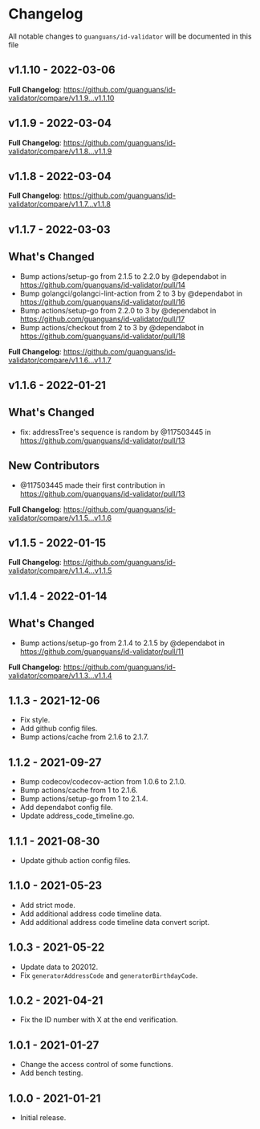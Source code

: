 # Changelog

All notable changes to `guanguans/id-validator` will be documented in this file

## v1.1.10 - 2022-03-06

**Full Changelog**: https://github.com/guanguans/id-validator/compare/v1.1.9...v1.1.10

## v1.1.9 - 2022-03-04

**Full Changelog**: https://github.com/guanguans/id-validator/compare/v1.1.8...v1.1.9

## v1.1.8 - 2022-03-04

**Full Changelog**: https://github.com/guanguans/id-validator/compare/v1.1.7...v1.1.8

## v1.1.7 - 2022-03-03

## What's Changed

- Bump actions/setup-go from 2.1.5 to 2.2.0 by @dependabot in https://github.com/guanguans/id-validator/pull/14
- Bump golangci/golangci-lint-action from 2 to 3 by @dependabot in https://github.com/guanguans/id-validator/pull/16
- Bump actions/setup-go from 2.2.0 to 3 by @dependabot in https://github.com/guanguans/id-validator/pull/17
- Bump actions/checkout from 2 to 3 by @dependabot in https://github.com/guanguans/id-validator/pull/18

**Full Changelog**: https://github.com/guanguans/id-validator/compare/v1.1.6...v1.1.7

## v1.1.6 - 2022-01-21

## What's Changed

- fix: addressTree's sequence is random by @117503445 in https://github.com/guanguans/id-validator/pull/13

## New Contributors

- @117503445 made their first contribution in https://github.com/guanguans/id-validator/pull/13

**Full Changelog**: https://github.com/guanguans/id-validator/compare/v1.1.5...v1.1.6

## v1.1.5 - 2022-01-15

**Full Changelog**: https://github.com/guanguans/id-validator/compare/v1.1.4...v1.1.5

## v1.1.4 - 2022-01-14

## What's Changed

- Bump actions/setup-go from 2.1.4 to 2.1.5 by @dependabot in https://github.com/guanguans/id-validator/pull/11

**Full Changelog**: https://github.com/guanguans/id-validator/compare/v1.1.3...v1.1.4

## 1.1.3 - 2021-12-06

- Fix style.
- Add github config files.
- Bump actions/cache from 2.1.6 to 2.1.7.

## 1.1.2 - 2021-09-27

- Bump codecov/codecov-action from 1.0.6 to 2.1.0.
- Bump actions/cache from 1 to 2.1.6.
- Bump actions/setup-go from 1 to 2.1.4.
- Add dependabot config file.
- Update address_code_timeline.go.

## 1.1.1 - 2021-08-30

- Update github action config files.

## 1.1.0 - 2021-05-23

- Add strict mode.
- Add additional address code timeline data.
- Add additional address code timeline data convert script.

## 1.0.3 - 2021-05-22

- Update data to 202012.
- Fix `generatorAddressCode` and `generatorBirthdayCode`.

## 1.0.2 - 2021-04-21

- Fix the ID number with X at the end verification.

## 1.0.1 - 2021-01-27

- Change the access control of some functions.
- Add bench testing.

## 1.0.0 - 2021-01-21

- Initial release.
